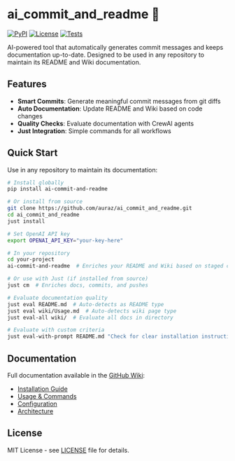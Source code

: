 # ai_commit_and_readme 🚀

[![PyPI](https://img.shields.io/pypi/v/ai-commit-and-readme)](https://pypi.org/project/ai-commit-and-readme/)
[![License](https://img.shields.io/badge/License-MIT-green.svg)](https://opensource.org/licenses/MIT)
[![Tests](https://github.com/auraz/ai_commit_and_readme/actions/workflows/test.yml/badge.svg)](https://github.com/auraz/ai_commit_and_readme/actions)

AI-powered tool that automatically generates commit messages and keeps documentation up-to-date. Designed to be used in any repository to maintain its README and Wiki documentation.

## Features

- **Smart Commits**: Generate meaningful commit messages from git diffs
- **Auto Documentation**: Update README and Wiki based on code changes  
- **Quality Checks**: Evaluate documentation with CrewAI agents
- **Just Integration**: Simple commands for all workflows

## Quick Start

Use in any repository to maintain its documentation:

```bash
# Install globally
pip install ai-commit-and-readme

# Or install from source
git clone https://github.com/auraz/ai_commit_and_readme.git
cd ai_commit_and_readme
just install

# Set OpenAI API key
export OPENAI_API_KEY="your-key-here"

# In your repository
cd your-project
ai-commit-and-readme  # Enriches your README and Wiki based on staged changes

# Or use with Just (if installed from source)
just cm  # Enriches docs, commits, and pushes

# Evaluate documentation quality
just eval README.md  # Auto-detects as README type
just eval wiki/Usage.md  # Auto-detects wiki page type
just eval-all wiki/  # Evaluate all docs in directory

# Evaluate with custom criteria
just eval-with-prompt README.md "Check for clear installation instructions and examples"
```

## Documentation

Full documentation available in the [GitHub Wiki](https://github.com/auraz/ai_commit_and_readme/wiki):

- [Installation Guide](https://github.com/auraz/ai_commit_and_readme/wiki/Installation)
- [Usage & Commands](https://github.com/auraz/ai_commit_and_readme/wiki/Usage)
- [Configuration](https://github.com/auraz/ai_commit_and_readme/wiki/Configuration)
- [Architecture](https://github.com/auraz/ai_commit_and_readme/wiki/Architecture)

## License

MIT License - see [LICENSE](LICENSE) file for details.